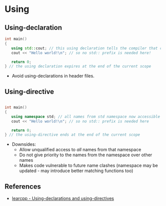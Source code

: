 # Using
## Using-declaration
```cpp
int main()
{
   using std::cout; // this using declaration tells the compiler that cout should resolve to std::cout
   cout << "Hello world!\n"; // so no std:: prefix is needed here!

   return 0;
} // the using declaration expires at the end of the current scope
```
* Avoid using-declarations in header files.

## Using-directive
```cpp

int main()
{
   using namespace std; // all names from std namespace now accessible without qualification
   cout << "Hello world!\n"; // so no std:: prefix is needed here

   return 0;
} // the using-directive ends at the end of the current scope
```
* Downsides:
    * Allow unqualified access to *all* names from that namespace
    * Do not give priority to the names from the namespace over other names
    * Makes code vulnerable to future name clashes (namespace may be updated - may introduce better matching functions too)


## References
* [learcpp - Using-declarations and using-directives](https://www.learncpp.com/cpp-tutorial/using-declarations-and-using-directives/)
